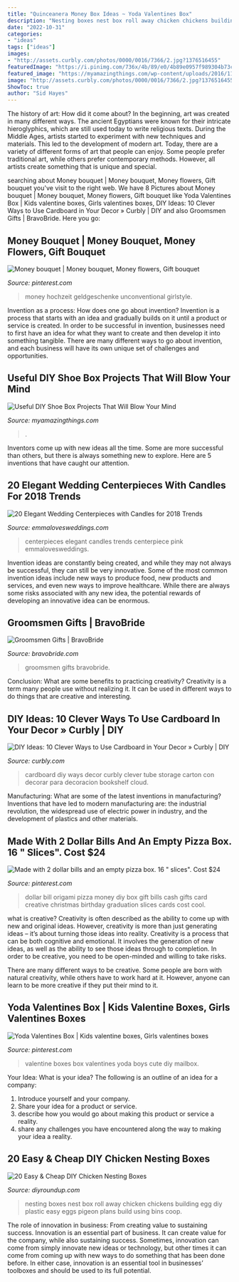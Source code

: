 ```yaml
---
title: "Quinceanera Money Box Ideas ~ Yoda Valentines Box"
description: "Nesting boxes nest box roll away chicken chickens building egg diy plastic easy eggs pigeon plans build using bins coop"
date: "2022-10-31"
categories:
- "ideas"
tags: ["ideas"]
images:
- "http://assets.curbly.com/photos/0000/0016/7366/2.jpg?1376516455"
featuredImage: "https://i.pinimg.com/736x/4b/89/e0/4b89e0957f989304b73c2c7aef671259.jpg"
featured_image: "https://myamazingthings.com/wp-content/uploads/2016/11/0c1b4c0fde85179266291affb8d701b4.jpg"
image: "http://assets.curbly.com/photos/0000/0016/7366/2.jpg?1376516455"
ShowToc: true
author: "Sid Hayes"
---
```



The history of art: How did it come about?
In the beginning, art was created in many different ways. The ancient Egyptians were known for their intricate hieroglyphics, which are still used today to write religious texts. During the Middle Ages, artists started to experiment with new techniques and materials. This led to the development of modern art.
Today, there are a variety of different forms of art that people can enjoy. Some people prefer traditional art, while others prefer contemporary methods. However, all artists create something that is unique and special.

	

		
searching about Money bouquet | Money bouquet, Money flowers, Gift bouquet you've visit to the right web. We have 8 Pictures about Money bouquet | Money bouquet, Money flowers, Gift bouquet like Yoda Valentines Box | Kids valentine boxes, Girls valentines boxes, DIY Ideas: 10 Clever Ways to Use Cardboard in Your Decor » Curbly | DIY and also Groomsmen Gifts | BravoBride. Here you go:
		
    
## Money Bouquet | Money Bouquet, Money Flowers, Gift Bouquet

<img loading=lazy src="https://i.pinimg.com/736x/4b/89/e0/4b89e0957f989304b73c2c7aef671259.jpg" onerror="this.onerror=null;this.src='https://tse2.mm.bing.net/th?id=OIP.ziSrraX8xn6tiZiHxAhGZQHaJ3&amp;pid=15.1';" alt="Money bouquet | Money bouquet, Money flowers, Gift bouquet">

_Source: pinterest.com_

>money hochzeit geldgeschenke unconventional girlstyle. 

	

Invention as a process: How does one go about invention?
Invention is a process that starts with an idea and gradually builds on it until a product or service is created. In order to be successful in invention, businesses need to first have an idea for what they want to create and then develop it into something tangible. There are many different ways to go about invention, and each business will have its own unique set of challenges and opportunities.

    
## Useful DIY Shoe Box Projects That Will Blow Your Mind

<img loading=lazy src="https://myamazingthings.com/wp-content/uploads/2016/11/0c1b4c0fde85179266291affb8d701b4.jpg" onerror="this.onerror=null;this.src='https://tse2.mm.bing.net/th?id=OIP.e1pr2XwY3SqK_ODACgKnGwHaJ3&amp;pid=15.1';" alt="Useful DIY Shoe Box Projects That Will Blow Your Mind">

_Source: myamazingthings.com_

>. 

	

Inventors come up with new ideas all the time. Some are more successful than others, but there is always something new to explore. Here are 5 inventions that have caught our attention.

    
## 20 Elegant Wedding Centerpieces With Candles For 2018 Trends

<img loading=lazy src="http://emmalovesweddings.com/wp-content/uploads/2018/02/white-and-pink-elegant-wedding-centerpiece-with-candles.jpg" onerror="this.onerror=null;this.src='https://tse4.mm.bing.net/th?id=OIP.11lylTaPQY_iSgjLeKX5rwHaLH&amp;pid=15.1';" alt="20 Elegant Wedding Centerpieces with Candles for 2018 Trends">

_Source: emmalovesweddings.com_

>centerpieces elegant candles trends centerpiece pink emmalovesweddings. 

	

Invention ideas are constantly being created, and while they may not always be successful, they can still be very innovative. Some of the most common invention ideas include new ways to produce food, new products and services, and even new ways to improve healthcare. While there are always some risks associated with any new idea, the potential rewards of developing an innovative idea can be enormous.

    
## Groomsmen Gifts | BravoBride

<img loading=lazy src="https://www.bravobride.com/blog/wp-content/uploads/6d8e8637d8b2f7df471408295eb5a0ac.jpg" onerror="this.onerror=null;this.src='https://tse4.mm.bing.net/th?id=OIP.aBJ2xKzqaOhZhnEnkZQ0wgHaHa&amp;pid=15.1';" alt="Groomsmen Gifts | BravoBride">

_Source: bravobride.com_

>groomsmen gifts bravobride. 

	

Conclusion: What are some benefits to practicing creativity?
Creativity is a term many people use without realizing it. It can be used in different ways to do things that are creative and interesting.

    
## DIY Ideas: 10 Clever Ways To Use Cardboard In Your Decor » Curbly | DIY

<img loading=lazy src="http://assets.curbly.com/photos/0000/0016/7366/2.jpg?1376516455" onerror="this.onerror=null;this.src='https://tse4.mm.bing.net/th?id=OIP.O8uUYmcdJub5rL-bqKUxMgHaJ4&amp;pid=15.1';" alt="DIY Ideas: 10 Clever Ways to Use Cardboard in Your Decor » Curbly | DIY">

_Source: curbly.com_

>cardboard diy ways decor curbly clever tube storage carton con decorar para decoracion bookshelf cloud. 

	

Manufacturing: What are some of the latest inventions in manufacturing?
Inventions that have led to modern manufacturing are: the industrial revolution, the widespread use of electric power in industry, and the development of plastics and other materials.

    
## Made With 2 Dollar Bills And An Empty Pizza Box. 16 &quot; Slices&quot;. Cost $24

<img loading=lazy src="https://i.pinimg.com/736x/6e/c8/8b/6ec88b931daf6ba444487a7854ad5c51---dollar-bill-dollar-origami.jpg" onerror="this.onerror=null;this.src='https://tse2.mm.bing.net/th?id=OIP.8K2w8XO5YgCtMAOHq-DYTgHaNK&amp;pid=15.1';" alt="Made with 2 dollar bills and an empty pizza box. 16 &quot; slices&quot;. Cost $24">

_Source: pinterest.com_

>dollar bill origami pizza money diy box gift bills cash gifts card creative christmas birthday graduation slices cards cost cool. 

	

what is creative?
Creativity is often described as the ability to come up with new and original ideas. However, creativity is more than just generating ideas – it’s about turning those ideas into reality.
Creativity is a process that can be both cognitive and emotional. It involves the generation of new ideas, as well as the ability to see those ideas through to completion. In order to be creative, you need to be open-minded and willing to take risks.

There are many different ways to be creative. Some people are born with natural creativity, while others have to work hard at it. However, anyone can learn to be more creative if they put their mind to it.

    
## Yoda Valentines Box | Kids Valentine Boxes, Girls Valentines Boxes

<img loading=lazy src="https://i.pinimg.com/736x/ec/4e/c0/ec4ec0f1e5e52bfa021a5e00e9b75abc.jpg" onerror="this.onerror=null;this.src='https://tse3.mm.bing.net/th?id=OIP.sniDjSjC-EUXllG40MhyJgHaJ3&amp;pid=15.1';" alt="Yoda Valentines Box | Kids valentine boxes, Girls valentines boxes">

_Source: pinterest.com_

>valentine boxes box valentines yoda boys cute diy mailbox. 

	

Your Idea: What is your idea?
The following is an outline of an idea for a company:
1. Introduce yourself and your company.
2. Share your idea for a product or service.
3. describe how you would go about making this product or service a reality.
4. share any challenges you have encountered along the way to making your idea a reality.

    
## 20 Easy &amp; Cheap DIY Chicken Nesting Boxes

<img loading=lazy src="http://diyroundup.com/wp-content/uploads/2016/06/Roll-away-Nest-Box.jpg" onerror="this.onerror=null;this.src='https://tse2.mm.bing.net/th?id=OIP.x68v8ahZdsTi5u2X75NQBQHaFj&amp;pid=15.1';" alt="20 Easy &amp; Cheap DIY Chicken Nesting Boxes">

_Source: diyroundup.com_

>nesting boxes nest box roll away chicken chickens building egg diy plastic easy eggs pigeon plans build using bins coop. 

	

The role of innovation in business: From creating value to sustaining success.
Innovation is an essential part of business. It can create value for the company, while also sustaining success. Sometimes, innovation can come from simply innovate new ideas or technology, but other times it can come from coming up with new ways to do something that has been done before. In either case, innovation is an essential tool in businesses’ toolboxes and should be used to its full potential.

